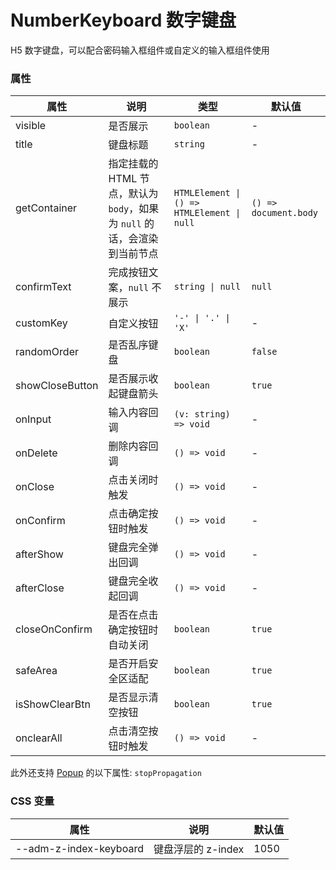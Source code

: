# NumberKeyboard 数字键盘

H5 数字键盘，可以配合密码输入框组件或自定义的输入框组件使用

<code src="./demos/index.tsx"></code>

### 属性

| 属性            | 说明                                                                      | 类型                                       | 默认值                |
| --------------- | ------------------------------------------------------------------------- | ------------------------------------------ | --------------------- |
| visible         | 是否展示                                                                  | `boolean`                                  | -                     |
| title           | 键盘标题                                                                  | `string`                                   | -                     |
| getContainer    | 指定挂载的 HTML 节点，默认为 `body`，如果为 `null` 的话，会渲染到当前节点 | `HTMLElement \| () => HTMLElement \| null` | `() => document.body` |
| confirmText     | 完成按钮文案，`null` 不展示                                               | `string \| null`                           | `null`                |
| customKey       | 自定义按钮                                                                | `'-' \| '.' \| 'X'`                        | -                     |
| randomOrder     | 是否乱序键盘                                                              | `boolean`                                  | `false`               |
| showCloseButton | 是否展示收起键盘箭头                                                      | `boolean`                                  | `true`                |
| onInput         | 输入内容回调                                                              | `(v: string) => void`                      | -                     |
| onDelete        | 删除内容回调                                                              | `() => void`                               | -                     |
| onClose         | 点击关闭时触发                                                            | `() => void`                               | -                     |
| onConfirm       | 点击确定按钮时触发                                                        | `() => void`                               | -                     |
| afterShow       | 键盘完全弹出回调                                                          | `() => void`                               | -                     |
| afterClose      | 键盘完全收起回调                                                          | `() => void`                               | -                     |
| closeOnConfirm  | 是否在点击确定按钮时自动关闭                                              | `boolean`                                  | `true`                |
| safeArea        | 是否开启安全区适配                                                        | `boolean`                                  | `true`                |
| isShowClearBtn   | 是否显示清空按钮                                                      | `boolean`                                  | `true`                |
|onclearAll       | 点击清空按钮时触发                                                      | `() => void`                                  | -                |

此外还支持 [Popup](./popup) 的以下属性: `stopPropagation`

### CSS 变量

| 属性                   | 说明               | 默认值 |
| ---------------------- | ------------------ | ------ |
| --adm-z-index-keyboard | 键盘浮层的 z-index | 1050   |
